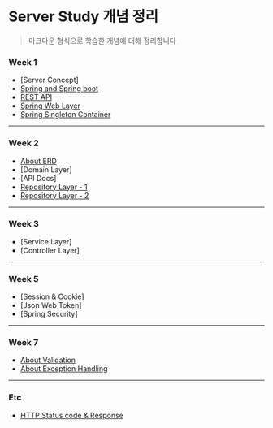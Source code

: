 # Server Study 개념 정리
> 마크다운 형식으로 학습한 개념에 대해 정리합니다

### Week 1

- [Server Concept]
- [Spring and Spring boot](./week1/junhyeong/Spring과%20Spring%20boot.md)
- [REST API](./week1/dongwoo/API와%20REST%20API.md)
- [Spring Web Layer](./week1/eunmi/1week.md)
- [Spring Singleton Container](./week1/wonjeong/Singleton%20Container.md)

---

### Week 2

- [About ERD](./week2/eunmi/[2주차]%20ERD%20&%20API%20Docs.md)
- [Domain Layer]
- [API Docs]
- [Repository Layer - 1](./week2/junhyeong/Repository%20Layer%20구현.md)
- [Repository Layer - 2](./week2/wonjeong/2주차%20Repository%20Layer의%20구현%20(without%20JPA).md)

---

### Week 3

- [Service Layer]
- [Controller Layer]

---

### Week 5

- [Session & Cookie]
- [Json Web Token]
- [Spring Security]

---

### Week 7

- [About Validation](./week7/juwon/About%20Validation.md)
- [About Exception Handling](./week7/juwon/About%20Exception%20Handling.md)

---

### Etc

- [HTTP Status code & Response](./etc/juwon/HTTP%20Status%20code%20&%20Response.md)
